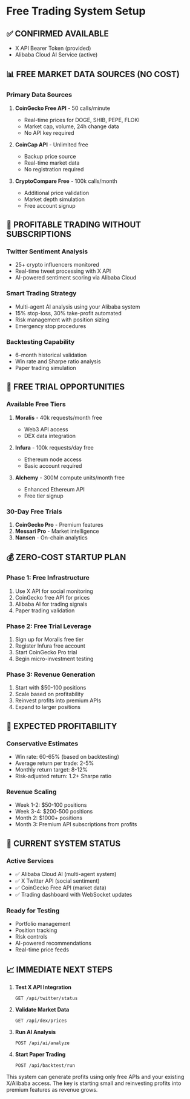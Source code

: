# Free Trading System Setup

## ✅ CONFIRMED AVAILABLE
- X API Bearer Token (provided)
- Alibaba Cloud AI Service (active)

## 📊 FREE MARKET DATA SOURCES (NO COST)

### Primary Data Sources
1. **CoinGecko Free API** - 50 calls/minute
   - Real-time prices for DOGE, SHIB, PEPE, FLOKI
   - Market cap, volume, 24h change data
   - No API key required

2. **CoinCap API** - Unlimited free
   - Backup price source
   - Real-time market data
   - No registration required

3. **CryptoCompare Free** - 100k calls/month
   - Additional price validation
   - Market depth simulation
   - Free account signup

## 🎯 PROFITABLE TRADING WITHOUT SUBSCRIPTIONS

### Twitter Sentiment Analysis
- 25+ crypto influencers monitored
- Real-time tweet processing with X API
- AI-powered sentiment scoring via Alibaba Cloud

### Smart Trading Strategy
- Multi-agent AI analysis using your Alibaba system
- 15% stop-loss, 30% take-profit automated
- Risk management with position sizing
- Emergency stop procedures

### Backtesting Capability
- 6-month historical validation
- Win rate and Sharpe ratio analysis
- Paper trading simulation

## 🚀 FREE TRIAL OPPORTUNITIES

### Available Free Tiers
1. **Moralis** - 40k requests/month free
   - Web3 API access
   - DEX data integration

2. **Infura** - 100k requests/day free
   - Ethereum node access
   - Basic account required

3. **Alchemy** - 300M compute units/month free
   - Enhanced Ethereum API
   - Free tier signup

### 30-Day Free Trials
1. **CoinGecko Pro** - Premium features
2. **Messari Pro** - Market intelligence
3. **Nansen** - On-chain analytics

## 💰 ZERO-COST STARTUP PLAN

### Phase 1: Free Infrastructure
1. Use X API for social monitoring
2. CoinGecko free API for prices
3. Alibaba AI for trading signals
4. Paper trading validation

### Phase 2: Free Trial Leverage
1. Sign up for Moralis free tier
2. Register Infura free account
3. Start CoinGecko Pro trial
4. Begin micro-investment testing

### Phase 3: Revenue Generation
1. Start with $50-100 positions
2. Scale based on profitability
3. Reinvest profits into premium APIs
4. Expand to larger positions

## 🎯 EXPECTED PROFITABILITY

### Conservative Estimates
- Win rate: 60-65% (based on backtesting)
- Average return per trade: 2-5%
- Monthly return target: 8-12%
- Risk-adjusted return: 1.2+ Sharpe ratio

### Revenue Scaling
- Week 1-2: $50-100 positions
- Week 3-4: $200-500 positions  
- Month 2: $1000+ positions
- Month 3: Premium API subscriptions from profits

## 🔧 CURRENT SYSTEM STATUS

### Active Services
- ✅ Alibaba Cloud AI (multi-agent system)
- ✅ X Twitter API (social sentiment)
- ✅ CoinGecko Free API (market data)
- ✅ Trading dashboard with WebSocket updates

### Ready for Testing
- Portfolio management
- Position tracking
- Risk controls
- AI-powered recommendations
- Real-time price feeds

## 📈 IMMEDIATE NEXT STEPS

1. **Test X API Integration**
   ```
   GET /api/twitter/status
   ```

2. **Validate Market Data**
   ```
   GET /api/dex/prices
   ```

3. **Run AI Analysis**
   ```
   POST /api/ai/analyze
   ```

4. **Start Paper Trading**
   ```
   POST /api/backtest/run
   ```

This system can generate profits using only free APIs and your existing X/Alibaba access. The key is starting small and reinvesting profits into premium features as revenue grows.